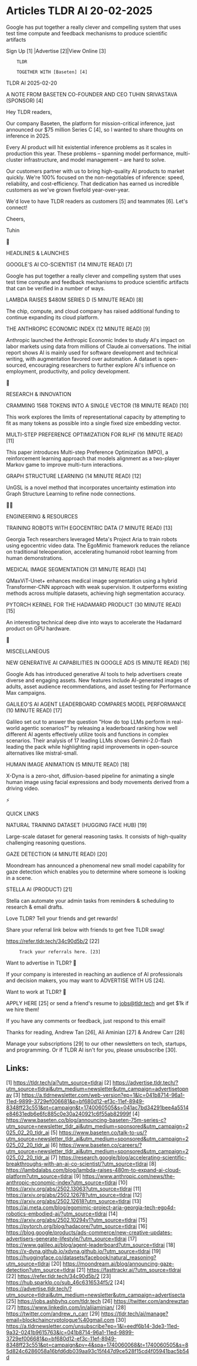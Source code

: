 # Articles TLDR AI 20-02-2025

Google has put together a really clever and compelling system that
uses test time compute and feedback mechanisms to produce scientific
artifacts ‌ ‌ ‌ ‌ ‌ ‌ ‌ ‌ ‌ ‌ ‌ ‌ ‌ ‌ ‌ ‌ ‌ ‌ ‌ ‌ ‌ ‌ ‌ ‌ ‌ ‌  ‌ ‌ ‌ ‌ ‌ ‌ ‌ ‌ ‌ ‌ ‌ ‌ ‌ ‌ ‌ ‌ ‌ ‌ ‌ ‌ ‌ ‌ ‌ ‌ ‌ ‌ 


 Sign Up [1] |Advertise [2]|View Online [3] 

		TLDR 

		TOGETHER WITH [Baseten] [4]

TLDR AI 2025-02-20

 A NOTE FROM BASETEN CO-FOUNDER AND CEO TUHIN SRIVASTAVA (SPONSOR) [4]


 Hey TLDR readers,

Our company Baseten, the platform for mission-critical inference, just
announced our $75 million Series C [4], so I wanted to share thoughts
on inference in 2025.

Every AI product will hit existential inference problems as it scales
in production this year. These problems – spanning model
performance, multi-cluster infrastructure, and model management –
are hard to solve.

Our customers partner with us to bring high-quality AI products to
market quickly. We're 100% focused on the non-negotiables of
inference: speed, reliability, and cost-efficiency. That dedication
has earned us incredible customers as we've grown fivefold
year-over-year.

We'd love to have TLDR readers as customers [5] and teammates [6].
Let's connect!

Cheers,

Tuhin

🚀 

HEADLINES & LAUNCHES

 GOOGLE'S AI CO-SCIENTIST (14 MINUTE READ) [7] 

 Google has put together a really clever and compelling system that
uses test time compute and feedback mechanisms to produce scientific
artifacts that can be verified in a number of ways. 

 LAMBDA RAISES $480M SERIES D (5 MINUTE READ) [8] 

 The chip, compute, and cloud company has raised additional funding to
continue expanding its cloud platform. 

 THE ANTHROPIC ECONOMIC INDEX (12 MINUTE READ) [9] 

 Anthropic launched the Anthropic Economic Index to study AI's impact
on labor markets using data from millions of Claude.ai conversations.
The initial report shows AI is mainly used for software development
and technical writing, with augmentation favored over automation. A
dataset is open-sourced, encouraging researchers to further explore
AI's influence on employment, productivity, and policy development. 

🧠 

RESEARCH & INNOVATION

 CRAMMING 1568 TOKENS INTO A SINGLE VECTOR (18 MINUTE READ) [10] 

 This work explores the limits of representational capacity by
attempting to fit as many tokens as possible into a single fixed size
embedding vector. 

 MULTI-STEP PREFERENCE OPTIMIZATION FOR RLHF (16 MINUTE READ) [11] 

 This paper introduces Multi-step Preference Optimization (MPO), a
reinforcement learning approach that models alignment as a two-player
Markov game to improve multi-turn interactions. 

 GRAPH STRUCTURE LEARNING (14 MINUTE READ) [12] 

 UnGSL is a novel method that incorporates uncertainty estimation into
Graph Structure Learning to refine node connections. 

🧑‍💻 

ENGINEERING & RESOURCES

 TRAINING ROBOTS WITH EGOCENTRIC DATA (7 MINUTE READ) [13] 

 Georgia Tech researchers leveraged Meta's Project Aria to train
robots using egocentric video data. The EgoMimic framework reduces the
reliance on traditional teleoperation, accelerating humanoid robot
learning from human demonstrations. 

 MEDICAL IMAGE SEGMENTATION (31 MINUTE READ) [14] 

 QMaxViT-Unet+ enhances medical image segmentation using a hybrid
Transformer-CNN approach with weak supervision. It outperforms
existing methods across multiple datasets, achieving high segmentation
accuracy. 

 PYTORCH KERNEL FOR THE HADAMARD PRODUCT (30 MINUTE READ) [15] 

 An interesting technical deep dive into ways to accelerate the
Hadamard product on GPU hardware. 

🎁 

MISCELLANEOUS

 NEW GENERATIVE AI CAPABILITIES IN GOOGLE ADS (5 MINUTE READ) [16] 

 Google Ads has introduced generative AI tools to help advertisers
create diverse and engaging assets. New features include AI-generated
images of adults, asset audience recommendations, and asset testing
for Performance Max campaigns. 

 GALILEO'S AI AGENT LEADERBOARD COMPARES MODEL PERFORMANCE (10 MINUTE
READ) [17] 

 Galileo set out to answer the question "How do top LLMs perform in
real-world agentic scenarios?" by releasing a leaderboard ranking how
well different AI agents effectively utilize tools and functions in
complex scenarios. Their analysis of 17 leading LLMs shows
Gemini-2.0-flash leading the pack while highlighting rapid
improvements in open-source alternatives like mistral-small. 

 HUMAN IMAGE ANIMATION (5 MINUTE READ) [18] 

 X-Dyna is a zero-shot, diffusion-based pipeline for animating a
single human image using facial expressions and body movements derived
from a driving video. 

⚡ 

QUICK LINKS

 NATURAL TRAINING DATASET (HUGGING FACE HUB) [19] 

 Large-scale dataset for general reasoning tasks. It consists of
high-quality challenging reasoning questions. 

 GAZE DETECTION (4 MINUTE READ) [20] 

 Moondream has announced a phenomenal new small model capability for
gaze detection which enables you to determine where someone is looking
in a scene. 

 STELLA AI (PRODUCT) [21] 

 Stella can automate your admin tasks from reminders & scheduling to
research & email drafts. 

Love TLDR? Tell your friends and get rewards!

 Share your referral link below with friends to get free TLDR swag! 

 https://refer.tldr.tech/34c90d5b/2 [22] 

		 Track your referrals here. [23] 

Want to advertise in TLDR? 📰

 If your company is interested in reaching an audience of AI
professionals and decision makers, you may want to ADVERTISE WITH US
[24]. 

Want to work at TLDR? 💼

 APPLY HERE [25] or send a friend's resume to jobs@tldr.tech and get
$1k if we hire them! 

 If you have any comments or feedback, just respond to this email! 

Thanks for reading, 
Andrew Tan [26], Ali Aminian [27] & Andrew Carr [28] 

 Manage your subscriptions [29] to our other newsletters on tech,
startups, and programming. Or if TLDR AI isn't for you, please
unsubscribe [30]. 

 

Links:
------
[1] https://tldr.tech/ai?utm_source=tldrai
[2] https://advertise.tldr.tech/?utm_source=tldrai&utm_medium=newsletter&utm_campaign=advertisetopnav
[3] https://a.tldrnewsletter.com/web-version?ep=1&lc=041b8714-96a1-11ed-9899-3729ef006681&p=bf680d12-ef3c-11ef-8949-8348ff23c551&pt=campaign&t=1740060505&s=041ac7bd34291bee4a5514e84631edb6e6fc885c0e30a240921c6f55ab82999f
[4] https://www.baseten.co/blog/announcing-baseten-75m-series-c?utm_source=newsletter_tldr_ai&utm_medium=sponsored&utm_campaign=2025_02_20_tldr_ai
[5] https://www.baseten.co/talk-to-us/?utm_source=newsletter_tldr_ai&utm_medium=sponsored&utm_campaign=2025_02_20_tldr_ai
[6] https://www.baseten.co/careers/?utm_source=newsletter_tldr_ai&utm_medium=sponsored&utm_campaign=2025_02_20_tldr_ai
[7] https://research.google/blog/accelerating-scientific-breakthroughs-with-an-ai-co-scientist/?utm_source=tldrai
[8] https://lambdalabs.com/blog/lambda-raises-480m-to-expand-ai-cloud-platform?utm_source=tldrai
[9] https://www.anthropic.com/news/the-anthropic-economic-index?utm_source=tldrai
[10] https://arxiv.org/abs/2502.13063?utm_source=tldrai
[11] https://arxiv.org/abs/2502.12678?utm_source=tldrai
[12] https://arxiv.org/abs/2502.12618?utm_source=tldrai
[13] https://ai.meta.com/blog/egomimic-project-aria-georgia-tech-ego4d-robotics-embodied-ai/?utm_source=tldrai
[14] https://arxiv.org/abs/2502.10294v1?utm_source=tldrai
[15] https://pytorch.org/blog/hadacore/?utm_source=tldrai
[16] https://blog.google/products/ads-commerce/new-creative-updates-advertisers-generate-lifestyle/?utm_source=tldrai
[17] https://www.galileo.ai/blog/agent-leaderboard?utm_source=tldrai
[18] https://x-dyna.github.io/xdyna.github.io/?utm_source=tldrai
[19] https://huggingface.co/datasets/facebook/natural_reasoning?utm_source=tldrai
[20] https://moondream.ai/blog/announcing-gaze-detection?utm_source=tldrai
[21] https://fasttrackr.ai/?utm_source=tldrai
[22] https://refer.tldr.tech/34c90d5b/2
[23] https://hub.sparklp.co/sub_46c6316534f5/2
[24] https://advertise.tldr.tech/?utm_source=tldrai&utm_medium=newsletter&utm_campaign=advertisecta
[25] https://jobs.ashbyhq.com/tldr.tech
[26] https://twitter.com/andrewztan
[27] https://www.linkedin.com/in/aliiaminian/
[28] https://twitter.com/andrew_n_carr
[29] https://tldr.tech/ai/manage?email=blockchaincryptologue%40gmail.com
[30] https://a.tldrnewsletter.com/unsubscribe?ep=1&l=eedf6b14-3de3-11ed-9a32-0241b9615763&lc=041b8714-96a1-11ed-9899-3729ef006681&p=bf680d12-ef3c-11ef-8949-8348ff23c551&pt=campaign&pv=4&spa=1740060068&t=1740060505&s=85d824c6286058a16bfd6db039aa93c15f447d9ce528f15cd4f05941bac5b54d